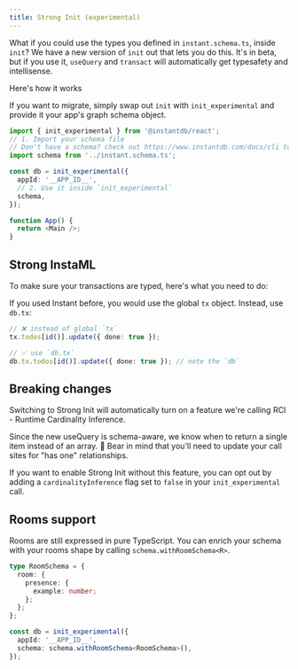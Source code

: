 ```yaml
---
title: Strong Init (experimental)
---
```


What if you could use the types you defined in `instant.schema.ts`, inside `init`? We have a new version of `init` out that lets you do this. It's in beta, but if you use it, `useQuery` and `transact` will automatically get typesafety and intellisense.

Here's how it works

If you want to migrate, simply swap out `init` with `init_experimental` and provide it your app's graph schema object.

```ts
import { init_experimental } from '@instantdb/react';
// 1. Import your schema file
// Don't have a schema? check out https://www.instantdb.com/docs/cli to get started
import schema from '../instant.schema.ts';

const db = init_experimental({
  appId: '__APP_ID__',
  // 2. Use it inside `init_experimental`
  schema,
});

function App() {
  return <Main />;
}
```

## Strong InstaML

To make sure your transactions are typed, here's what you need to do: 

If you used Instant before, you would use the global `tx` object. Instead, use `db.tx`: 

```ts
// ❌ instead of global `tx`
tx.todos[id()].update({ done: true });

// ✅ use `db.tx`
db.tx.todos[id()].update({ done: true }); // note the `db`
```

## Breaking changes

Switching to Strong Init will automatically turn on a feature we're calling RCI - Runtime Cardinality Inference.

Since the new useQuery is schema-aware, we know when to return a single item instead of an array. 🎉 Bear in mind that you'll need to update your call sites for "has one" relationships.

If you want to enable Strong Init without this feature, you can opt out by adding a `cardinalityInference` flag set to `false` in your `init_experimental` call.

## Rooms support

Rooms are still expressed in pure TypeScript. You can enrich your schema with your rooms shape by calling `schema.withRoomSchema<R>`.

```ts
type RoomSchema = {
  room: {
    presence: {
      example: number;
    };
  };
};

const db = init_experimental({
  appId: '__APP_ID__',
  schema: schema.withRoomSchema<RoomSchema>(),
});
```

